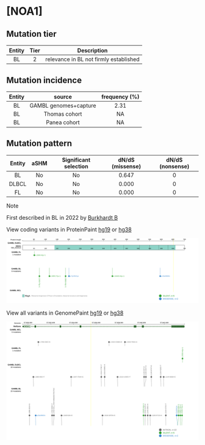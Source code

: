 # [NOA1]

## Mutation tier

|Entity|Tier|Description                           |
|:------:|:----:|--------------------------------------|
|BL    |2   |relevance in BL not firmly established|
## Mutation incidence

|Entity|source               |frequency (%)|
|:------:|:---------------------:|:-------------:|
|BL    |GAMBL genomes+capture|2.31         |
|BL    |Thomas cohort        |  NA         |
|BL    |Panea cohort         |  NA         |

## Mutation pattern

|Entity|aSHM|Significant selection|dN/dS (missense)|dN/dS (nonsense)|
|:------:|:----:|:---------------------:|:----------------:|:----------------:|
|BL    |No  |No                   |0.647           |0               |
|DLBCL |No  |No                   |0.000           |0               |
|FL    |No  |No                   |0.000           |0               |


> [!NOTE]
> First described in BL in 2022 by [Burkhardt B](https://pubmed.ncbi.nlm.nih.gov/35794096)


View coding variants in ProteinPaint [hg19](https://www.bcgsc.ca/downloads/morinlab/GAMBL/test/genes/NOA1_protein.html)  or [hg38](https://www.bcgsc.ca/downloads/morinlab/GAMBL/test/genes/NOA1_protein_hg38.html)

![image](images/proteinpaint/NOA1_NM_032313.svg)

View all variants in GenomePaint [hg19](https://www.bcgsc.ca/downloads/morinlab/GAMBL/test/genes/NOA1.html)  or [hg38](https://www.bcgsc.ca/downloads/morinlab/GAMBL/test/genes/NOA1_hg38.html)

![image](images/proteinpaint/NOA1.svg)
